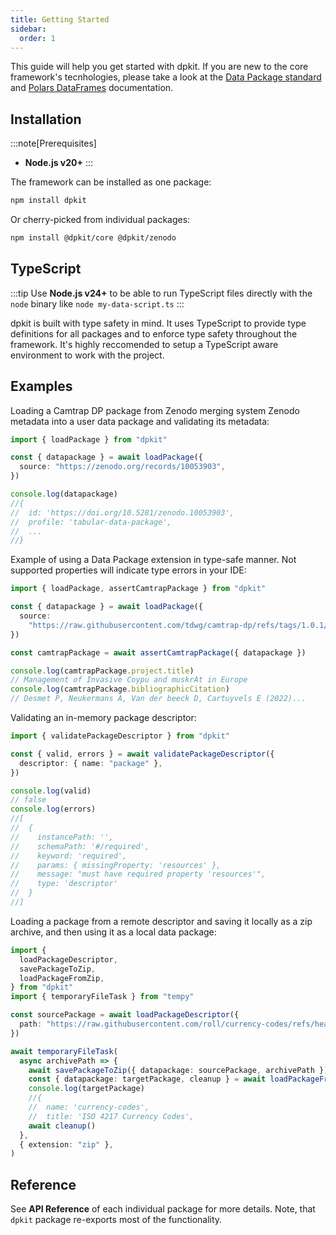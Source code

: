 ```yaml
---
title: Getting Started
sidebar:
  order: 1
---
```


This guide will help you get started with dpkit. If you are new to the core framework's tecnhologies, please take a look at the [Data Package standard](https://datapackage.org/) and [Polars DataFrames](https://pola-rs.github.io/polars) documentation.


## Installation

:::note[Prerequisites]
- **Node.js v20+**
:::

The framework can be installed as one package:

```bash
npm install dpkit
```

Or cherry-picked from individual packages:

```bash
npm install @dpkit/core @dpkit/zenodo
```

## TypeScript

:::tip
Use **Node.js v24+** to be able to run TypeScript files directly with the `node` binary like `node my-data-script.ts`
:::

dpkit is built with type safety in mind. It uses TypeScript to provide type definitions for all packages and to enforce type safety throughout the framework. It's highly reccomended to setup a TypeScript aware environment to work with the project.

## Examples

Loading a Camtrap DP package from Zenodo merging system Zenodo metadata into a user data package and validating its metadata:

```ts
import { loadPackage } from "dpkit"

const { datapackage } = await loadPackage({
  source: "https://zenodo.org/records/10053903",
})

console.log(datapackage)
//{
//  id: 'https://doi.org/10.5281/zenodo.10053903',
//  profile: 'tabular-data-package',
//  ...
//}

```

Example of using a Data Package extension in type-safe manner. Not supported properties will indicate type errors in your IDE:

```ts
import { loadPackage, assertCamtrapPackage } from "dpkit"

const { datapackage } = await loadPackage({
  source:
    "https://raw.githubusercontent.com/tdwg/camtrap-dp/refs/tags/1.0.1/example/datapackage.json",
})

const camtrapPackage = await assertCamtrapPackage({ datapackage })

console.log(camtrapPackage.project.title)
// Management of Invasive Coypu and muskrAt in Europe
console.log(camtrapPackage.bibliographicCitation)
// Desmet P, Neukermans A, Van der beeck D, Cartuyvels E (2022)...
```

Validating an in-memory package descriptor:

```ts
import { validatePackageDescriptor } from "dpkit"

const { valid, errors } = await validatePackageDescriptor({
  descriptor: { name: "package" },
})

console.log(valid)
// false
console.log(errors)
//[
//  {
//    instancePath: '',
//    schemaPath: '#/required',
//    keyword: 'required',
//    params: { missingProperty: 'resources' },
//    message: "must have required property 'resources'",
//    type: 'descriptor'
//  }
//]
```

Loading a package from a remote descriptor and saving it locally as a zip archive, and then using it as a local data package:

```ts
import {
  loadPackageDescriptor,
  savePackageToZip,
  loadPackageFromZip,
} from "dpkit"
import { temporaryFileTask } from "tempy"

const sourcePackage = await loadPackageDescriptor({
  path: "https://raw.githubusercontent.com/roll/currency-codes/refs/heads/master/datapackage.json",
})

await temporaryFileTask(
  async archivePath => {
    await savePackageToZip({ datapackage: sourcePackage, archivePath })
    const { datapackage: targetPackage, cleanup } = await loadPackageFromZip({ archivePath })
    console.log(targetPackage)
    //{
    //  name: 'currency-codes',
    //  title: 'ISO 4217 Currency Codes',
    await cleanup()
  },
  { extension: "zip" },
)
```

## Reference

See **API Reference** of each individual package for more details. Note, that `dpkit` package re-exports most of the functionality.
